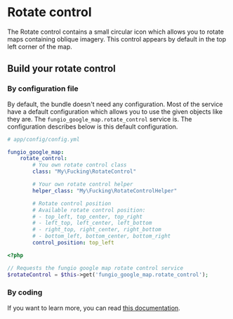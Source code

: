 # Rotate control

The Rotate control contains a small circular icon which allows you to rotate maps containing oblique imagery. This
control appears by default in the top left corner of the map.

## Build your rotate control

### By configuration file

By default, the bundle doesn't need any configuration. Most of the service have a default configuration which allows
you to use the given objects like they are. The ``fungio_google_map.rotate_control`` service is. The configuration
describes below is this default configuration.

```yaml
# app/config/config.yml

fungio_google_map:
    rotate_control:
        # You own rotate control class
        class: "My\Fucking\RotateControl"

        # Your own rotate control helper
        helper_class: "My\Fucking\RotateControlHelper"

        # Rotate control position
        # Available rotate control position:
        # - top_left, top_center, top_right
        # - left_top, left_center, left_bottom
        # - right_top, right_center, right_bottom
        # - bottom_left, bottom_center, bottom_right
        control_position: top_left
```

``` php
<?php

// Requests the fungio google map rotate control service
$rotateControl = $this->get('fungio_google_map.rotate_control');
```

### By coding

If you want to learn more, you can read
[this documentation](https://github.com/fungio/fungio-google-map/blob/master/doc/usage/controls/rotate.md).
